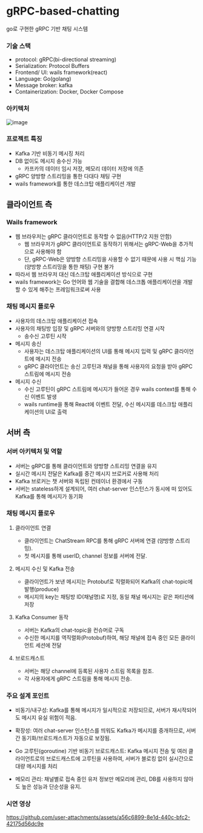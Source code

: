 # gRPC-based-chatting
go로 구현한 gRPC 기반 채팅 시스템 

### 기술 스택 
- protocol: gRPC(bi-directional streaming)
- Serialization: Protocol Buffers 
- Frontend/ UI: wails framework(react)
- Language: Go(golang)
- Message broker: kafka
- Containerization: Docker, Docker Compose 

### 아키텍처 
![image](https://github.com/user-attachments/assets/e20e231f-4391-42c7-bc3d-60d4eba86ac9)


### 프로젝트 특징

- Kafka 기반 비동기 메시징 처리 
- DB 없이도 메시지 송수신 가능
    - 카프카의 데이터 임시 저장, 메모리 데이터 저장에 의존
- gRPC 양방향 스트리밍을 통한 다대다 채팅 구현
- wails framework를 통한 데스크탑 애플리케이션 개발

## 클라이언트 측 
### Wails framework

- 웹 브라우저는 gRPC 클라이언트로 동작할 수 없음(HTTP/2 지원 안함)
    - 웹 브라우저가 gRPC 클라이언트로 동작하기 위해서는 gRPC-Web을 추가적으로 사용해야 함
    - 단, gRPC-Web은 양방향 스트리밍을 사용할 수 없기 때문에 사용 시 핵심 기능(양방향 스트리밍을 통한 채팅) 구현 불가
- 따라서 웹 브라우저 대신 데스크탑 애플리케이션 방식으로 구현
- wails framework는 Go 언어와 웹 기술을 결합해 데스크톱 애플리케이션을 개발할 수 있게 해주는 프레임워크로써 사용

### 채팅 메시지 플로우

- 사용자의 데스크탑 애플리케이션 접속
- 사용자의 채팅방 입장 및 gRPC 서버와의 양방향 스트리밍 연결 시작
    - 송수신 고루틴 시작
- 메시지 송신
    - 사용자는 데스크탑 애플리케이션의 UI를 통해 메시지 입력 및 gRPC 클라이언트에 메시지 전송
    - gRPC 클라이언트는 송신 고루틴과 채널을 통해 사용자의 요청을 받아 gRPC 스트림에 메시지 전송
- 메시지 수신
    - 수신 고루틴이 gRPC 스트림에 메시지가 들어온 경우 wails context를 통해 수신 이벤트 발생
    - wails runtime을 통해 React에 이벤트 전달, 수신 메시지를 데스크탑 애플리케이션의 UI로 출력

## 서버 측 

### 서버 아키텍처 및 역할 
- 서버는 gRPC를 통해 클라이언트와 양방향 스트리밍 연결을 유지
- 실시간 메시지 전달은 Kafka를 중간 메시지 브로커로 사용해 처리
- Kafka 브로커는 챗 서버와 독립된 컨테이너 환경에서 구동
- 서버는 stateless하게 설계되어, 여러 chat-server 인스턴스가 동시에 떠 있어도 Kafka를 통해 메시지가 동기화

### 채팅 메시지 플로우 

1. 클라이언트 연결

    - 클라이언트는 ChatStream RPC를 통해 gRPC 서버에 연결 (양방향 스트리밍).
    - 첫 메시지를 통해 userID, channel 정보를 서버에 전달.

2. 메시지 수신 및 Kafka 전송

    - 클라이언트가 보낸 메시지는 Protobuf로 직렬화되어 Kafka의 chat-topic에 발행(produce)
    - 메시지의 key는 채팅방 ID(채널명)로 지정, 동일 채널 메시지는 같은 파티션에 저장

3. Kafka Consumer 동작

    - 서버는 Kafka의 chat-topic을 컨슈머로 구독
    - 수신한 메시지를 역직렬화(Protobuf)하여, 해당 채널에 접속 중인 모든 클라이언트 세션에 전달

4. 브로드캐스트

    - 서버는 해당 channel에 등록된 사용자 스트림 목록을 참조.
    - 각 사용자에게 gRPC 스트림을 통해 메시지 전송.

### 주요 설계 포인트 
- 비동기/내구성: Kafka를 통해 메시지가 일시적으로 저장되므로, 서버가 재시작되어도 메시지 유실 위험이 적음.

- 확장성: 여러 chat-server 인스턴스를 띄워도 Kafka가 메시지를 중개하므로, 서버 간 동기화/브로드캐스트가 자동으로 보장됨.

- Go 고루틴(goroutine) 기반 비동기 브로드캐스트: Kafka 메시지 전송 및 여러 클라이언트로의 브로드캐스트에 고루틴을 사용하여,
서버가 블로킹 없이 실시간으로 대량 메시지를 처리

- 메모리 관리: 채널별로 접속 중인 유저 정보만 메모리에 관리, DB를 사용하지 않아도 높은 성능과 단순성을 유지.

### 시연 영상
https://github.com/user-attachments/assets/a56c6899-8e1d-440c-bfc2-42175d56dc9e


